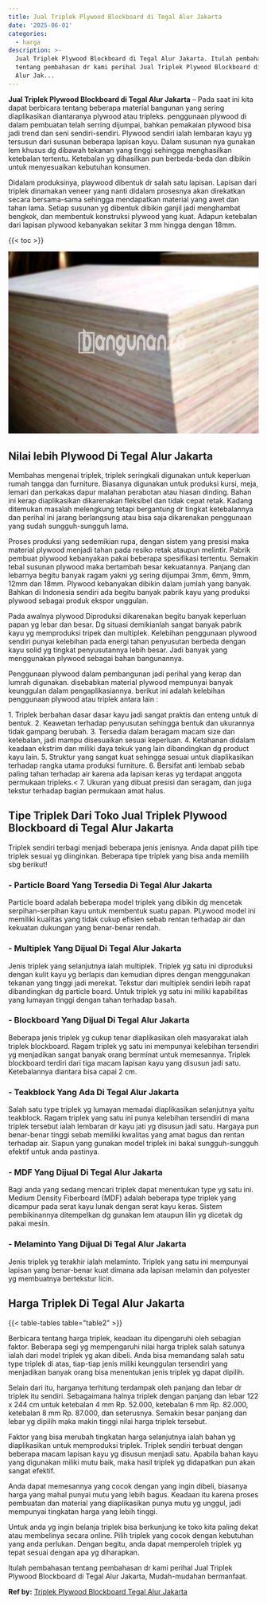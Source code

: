 ```yaml
---
title: Jual Triplek Plywood Blockboard di Tegal Alur Jakarta
date: '2025-06-01'
categories:
  - harga
description: >-
  Jual Triplek Plywood Blockboard di Tegal Alur Jakarta. Itulah pembahasan
  tentang pembahasan dr kami perihal Jual Triplek Plywood Blockboard di Tegal
  Alur Jak...
---
```


**Jual Triplek Plywood Blockboard di Tegal Alur Jakarta** – Pada saat ini kita dapat berbicara tentang beberapa material bangunan yang sering diaplikasikan diantaranya plywood atau tripleks. penggunaan plywood di dalam pembuatan telah serring dijumpai, bahkan pemakaian plywood bisa jadi trend dan seni sendiri-sendiri. Plywood sendiri ialah lembaran kayu yg tersusun dari susunan beberapa lapisan kayu. Dalam susunan nya gunakan lem khusus dg dibawah tekanan yang tinggi sehingga menghasilkan ketebalan tertentu. Ketebalan yg dihasilkan pun berbeda-beda dan dibikin untuk menyesuaikan kebutuhan konsumen.

Didalam produksinya, playwood dibentuk dr salah satu lapisan. Lapisan dari triplek dinamakan veneer yang nanti didalam prosesnya akan direkatkan secara bersama-sama sehingga mendapatkan material yang awet dan tahan lama. Setiap susunan yg dibentuk dibikin ganjil jadi menghambat bengkok, dan membentuk konstruksi plywood yang kuat. Adapun ketebalan dari lapisan plywood kebanyakan sekitar 3 mm hingga dengan 18mm.

{{< toc >}}

![Jual Triplek Plywood Blockboard di Tegal Alur Jakarta](/images/jual-triplek-murah-35.png)

## Nilai lebih Plywood Di Tegal Alur Jakarta

Membahas mengenai triplek, triplek seringkali digunakan untuk keperluan rumah tangga dan furniture. Biasanya digunakan untuk produksi kursi, meja, lemari dan perkakas dapur malahan perabotan atau hiasan dinding. Bahan ini kerap diaplikasikan dikarenakan fleksibel dan tidak cepat retak. Kadang ditemukan masalah melengkung tetapi bergantung dr tingkat ketebalannya dan perihal ini jarang berlangsung atau bisa saja dikarenakan penggunaan yang sudah sungguh-sungguh lama.

Proses produksi yang sedemikian rupa, dengan sistem yang presisi maka material plywood menjadi tahan pada resiko retak ataupun melintir. Pabrik pembuat plywood kebanyakan pakai beberapa spesifikasi tertentu. Semakin tebal susunan plywood maka bertambah besar kekuatannya. Panjang dan lebarnya begitu banyak ragam yakni yg sering dijumpai 3mm, 6mm, 9mm, 12mm dan 18mm. Plywood kebanyakan dibikin dalam jumlah yang banyak. Bahkan di Indonesia sendiri ada begitu banyak pabrik kayu yang produksi plywood sebagai produk ekspor unggulan.

Pada awalnya plywood Diproduksi dikarenakan begitu banyak keperluan papan yg lebar dan besar. Dg situasi demikianlah sangat banyak pabrik kayu yg memproduksi tripek dan multiplek. Kelebihan penggunaan plywood sendiri punyai kelebihan pada energi tahan penyusutan berbeda dengan kayu solid yg tingkat penyusutannya lebih besar. Jadi banyak yang menggunakan plywood sebagai bahan bangunannya.

Penggunaan plywood dalam pembangunan jadi perihal yang kerap dan lumrah digunakan. disebabkan material plywood mempunyai banyak keunggulan dalam pengaplikasiannya. berikut ini adalah kelebihan penggunaan plywood atau triplek antara lain :

1\. Triplek berbahan dasar dasar kayu jadi sangat praktis dan enteng untuk di bentuk. 2. Keawetan terhadap penyusutan sehingga bentuk dan ukurannya tidak gampang berubah. 3. Tersedia dalam beragam macam size dan ketebalan, jadi mampu disesuaikan sesuai keperluan. 4. Ketahanan didalam keadaan ekstrim dan miliki daya tekuk yang lain dibandingkan dg product kayu lain. 5. Struktur yang sangat kuat sehingga sesuai untuk diaplikasikan terhadap rangka utama produksi furniture. 6. Bersifat anti lembab sebab paling tahan terhadap air karena ada lapisan keras yg terdapat anggota permukaan tripleks.< 7. Ukuran yang dibuat presisi dan seragam, dan juga tekstur terhadap bagian permukaan amat halus.

## Tipe Triplek Dari Toko Jual Triplek Plywood Blockboard di Tegal Alur Jakarta

Triplek sendiri terbagi menjadi beberapa jenis jenisnya. Anda dapat pilih tipe triplek sesuai yg diinginkan. Beberapa tipe triplek yang bisa anda memilih sbg berikut!

### \- Particle Board Yang Tersedia Di Tegal Alur Jakarta

Particle board adalah beberapa model triplek yang dibikin dg mencetak serpihan-serpihan kayu untuk membentuk suatu papan. PLywood model ini memiliki kualitas yang tidak cukup efisien sebab rentan terhadap air dan kekuatan dukungan yang benar-benar rendah.

### \- Multiplek Yang Dijual Di Tegal Alur Jakarta

Jenis triplek yang selanjutnya ialah multiplek. Triplek yg satu ini diproduksi dengan kulit kayu yg berlapis dan kemudian dipres dengan menggunakan tekanan yang tinggi jadi merekat. Tekstur dari multiplek sendiri lebih rapat dibandingkan dg particle board. Untuk triplek yg satu ini miliki kapabilitas yang lumayan tinggi dengan tahan terhadap basah.

### \- Blockboard Yang Dijual Di Tegal Alur Jakarta

Beberapa jenis triplek yg cukup tenar diaplikasikan oleh masyarakat ialah triplek blockboard. Ragam triplek yg satu ini mempunyai kelebihan tersendiri yg menjadikan sangat banyak orang berminat untuk memesannya. Triplek blockboard terdiri dari tiga macam lapisan kayu yang disusun jadi satu. Ketebalannya diantara bisa capai 2 cm.

### \- Teakblock Yang Ada Di Tegal Alur Jakarta

Salah satu type triplek yg lumayan memadai diaplikasikan selanjutnya yaitu teakblock. Ragam triplek yang satu ini punya kelebihan tersendiri di mana triplek tersebut ialah lembaran dr kayu jati yg disusun jadi satu. Hargaya pun benar-benar tinggi sebab memiliki kwalitas yang amat bagus dan rentan terhadap air. Siapun yang gunakan model triplek ini bakal sungguh-sungguh efektif untuk anda pastinya.

### \- MDF Yang Dijual Di Tegal Alur Jakarta

Bagi anda yang sedang mencari triplek dapat menentukan type yg satu ini. Medium Density Fiberboard (MDF) adalah beberapa type triplek yang dicampur pada serat kayu lunak dengan serat kayu keras. Sistem pembikinannya ditempelkan dg gunakan lem ataupun lilin yg dicetak dg pakai mesin.

### \- Melaminto Yang Dijual Di Tegal Alur Jakarta

Jenis triplek yg terakhir ialah melaminto. Triplek yang satu ini mempunyai lapisan yang benar-benar kuat dimana ada lapisan melamin dan polyester yg membuatnya bertekstur licin.

## Harga Triplek Di Tegal Alur Jakarta

{{< table-tables table="table2" >}}

Berbicara tentang harga triplek, keadaan itu dipengaruhi oleh sebagian faktor. Beberapa segi yg mempengaruhi nilai harga triplek salah satunya ialah dari model triplek yg akan dibeli. Anda bisa memandang salah satu type triplek di atas, tiap-tiap jenis miliki keunggulan tersendiri yang menjadikan banyak orang bisa menentukan jenis triplek yg dapat dipilih.

Selain dari itu, harganya terhitung terdampak oleh panjang dan lebar dr triplek itu sendiri. Sebagaimana halnya triplek dengan panjang dan lebar 122 x 244 cm untuk ketebalan 4 mm Rp. 52.000, ketebalan 6 mm Rp. 82.000, ketebalan 8 mm Rp. 87.000, dan seterusnya. Semakin besar panjang dan lebar yg dipilih maka makin tinggi nilai harga triplek tersebut.

Faktor yang bisa merubah tingkatan harga selanjutnya ialah bahan yg diaplikasikan untuk memproduksi triplek. Triplek sendiri terbuat dengan beberapa macam lapisan kayu yg disusun menjadi satu. Apabila bahan kayu yang digunakan miliki mutu baik, maka hasil triplek yg didapatkan pun akan sangat efektif.

Anda dapat memesannya yang cocok dengan yang ingin dibeli, biasanya harga yang mahal punyai mutu yang lebih bagus. Keadaan itu karena proses pembuatan dan material yang diaplikasikan punya mutu yg unggul, jadi mempunyai tingkatan harga yang lebih tinggi.

Untuk anda yg ingin belanja triplek bisa berkunjung ke toko kita paling dekat atau membelinya secara online. Pilih triplek yang cocok dengan kebutuhan yang anda perlukan. Dengan begitu, anda dapat memperoleh triplek yg tepat sesuai dengan apa yg diharapkan.

Itulah pembahasan tentang pembahasan dr kami perihal Jual Triplek Plywood Blockboard di Tegal Alur Jakarta, Mudah-mudahan bermanfaat.

**Ref by:** [Triplek Plywood Blockboard Tegal Alur Jakarta](https://id.wikipedia.org/wiki/Triplek)
